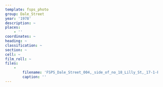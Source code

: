 ```yaml
---
template: fsps_photo
group: Dale_Street
year: '1978'
description: ~
places:
    - ''
coordinates: ~
heading: ~
classification: ~
section: ~
cell: ~
film_roll: ~
files:
    -
        filename: 'FSPS_Dale_Street_004,_side_of_no_18_Lilly_St,_17-1-P,_1978.png'
        caption: ''
---
```

